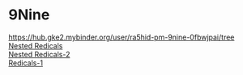 # 9Nine
https://hub.gke2.mybinder.org/user/ra5hid-pm-9nine-0fbwjpai/tree
<br>
<a href = "https://ra5hid-pm.github.io/9Nine/nested-radicals.html">Nested Redicals</a><br>
<a href = "https://ra5hid-pm.github.io/9Nine/NestedRadicals.html">Nested Redicals-2</a><br>
<a href = "https://ra5hid-pm.github.io/9Nine/Radicals1.html">Redicals-1</a><br>
